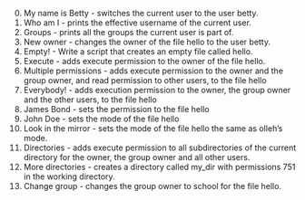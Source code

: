 0. My name is Betty - switches the current user to the user betty.
1. Who am I - prints the effective username of the current user.
2. Groups - prints all the groups the current user is part of.
3. New owner - changes the owner of the file hello to the user betty.
4. Empty! - Write a script that creates an empty file called hello.
5. Execute -  adds execute permission to the owner of the file hello.
6. Multiple permissions - adds execute permission to the owner and the group owner, and read permission to other users, to the file hello
7. Everybody! - adds execution permission to the owner, the group owner and the other users, to the file hello
8. James Bond - sets the permission to the file hello
9. John Doe - sets the mode of the file hello
10. Look in the mirror - sets the mode of the file hello the same as olleh’s mode.
11. Directories - adds execute permission to all subdirectories of the current directory for the owner, the group owner and all other users.
12. More directories - creates a directory called my_dir with permissions 751 in the working directory.
13. Change group - changes the group owner to school for the file hello.
